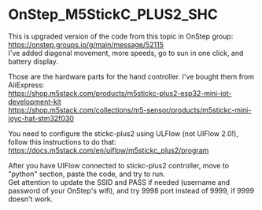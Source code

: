 # OnStep_M5StickC_PLUS2_SHC

This is upgraded version of the code from this topic in OnStep group: https://onstep.groups.io/g/main/message/52115  
I've added diagonal movement, more speeds, go to sun in one click, and battery display.

Those are the hardware parts for the hand controller. I've bought them from AliExpress:  
https://shop.m5stack.com/products/m5stickc-plus2-esp32-mini-iot-development-kit  
https://shop.m5stack.com/collections/m5-sensor/products/m5stickc-mini-joyc-hat-stm32f030


You need to configure the stickc-plus2 using ULFlow (not UIFlow 2.0!), follow this instructions to do that:
https://docs.m5stack.com/en/uiflow/m5stickc_plus2/program
  
After you have UIFlow connected to stickc-plus2 controller, move to "python" section, paste the code, and try to run.  
Get attention to update the SSID and PASS if needed (username and password of your OnStep's wifi), and try 9998 port instead of 9999, if 9999 doesn't work.

